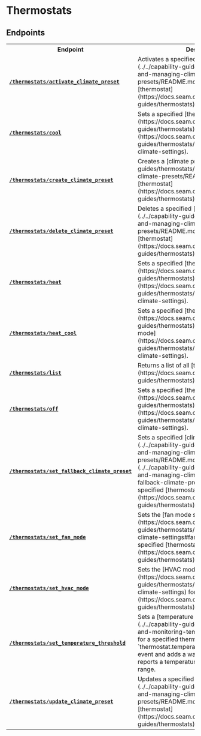 # Thermostats

</table>

## Endpoints

<table>
<tr><th width="25%">Endpoint</th><th>Description</th></tr>

<tr><td><a href="./activate_climate_preset.md"><strong><code>/thermostats/activate_climate_preset</code></strong></a></td>

<td>Activates a specified [climate preset](../../capability-guides/thermostats/creating-and-managing-climate-presets/README.md) for a specified [thermostat](https://docs.seam.co/latest/capability-guides/thermostats).</td></tr>


<tr><td><a href="./cool.md"><strong><code>/thermostats/cool</code></strong></a></td>

<td>Sets a specified [thermostat](https://docs.seam.co/latest/capability-guides/thermostats) to [cool mode](https://docs.seam.co/latest/capability-guides/thermostats/configure-current-climate-settings).</td></tr>


<tr><td><a href="./create_climate_preset.md"><strong><code>/thermostats/create_climate_preset</code></strong></a></td>

<td>Creates a [climate preset](../../capability-guides/thermostats/creating-and-managing-climate-presets/README.md) for a specified [thermostat](https://docs.seam.co/latest/capability-guides/thermostats).</td></tr>


<tr><td><a href="./delete_climate_preset.md"><strong><code>/thermostats/delete_climate_preset</code></strong></a></td>

<td>Deletes a specified [climate preset](../../capability-guides/thermostats/creating-and-managing-climate-presets/README.md) for a specified [thermostat](https://docs.seam.co/latest/capability-guides/thermostats).</td></tr>


<tr><td><a href="./heat.md"><strong><code>/thermostats/heat</code></strong></a></td>

<td>Sets a specified [thermostat](https://docs.seam.co/latest/capability-guides/thermostats) to [heat mode](https://docs.seam.co/latest/capability-guides/thermostats/configure-current-climate-settings).</td></tr>


<tr><td><a href="./heat_cool.md"><strong><code>/thermostats/heat_cool</code></strong></a></td>

<td>Sets a specified [thermostat](https://docs.seam.co/latest/capability-guides/thermostats) to [heat-cool ("auto") mode](https://docs.seam.co/latest/capability-guides/thermostats/configure-current-climate-settings).</td></tr>


<tr><td><a href="./list.md"><strong><code>/thermostats/list</code></strong></a></td>

<td>Returns a list of all [thermostats](https://docs.seam.co/latest/capability-guides/thermostats).</td></tr>


<tr><td><a href="./off.md"><strong><code>/thermostats/off</code></strong></a></td>

<td>Sets a specified [thermostat](https://docs.seam.co/latest/capability-guides/thermostats) to ["off" mode](https://docs.seam.co/latest/capability-guides/thermostats/configure-current-climate-settings).</td></tr>


<tr><td><a href="./set_fallback_climate_preset.md"><strong><code>/thermostats/set_fallback_climate_preset</code></strong></a></td>

<td>Sets a specified [climate preset](../../capability-guides/thermostats/creating-and-managing-climate-presets/README.md) as the ["fallback"](../../capability-guides/thermostats/creating-and-managing-climate-presets/setting-the-fallback-climate-preset.md) preset for a specified [thermostat](https://docs.seam.co/latest/capability-guides/thermostats).</td></tr>


<tr><td><a href="./set_fan_mode.md"><strong><code>/thermostats/set_fan_mode</code></strong></a></td>

<td>Sets the [fan mode setting](https://docs.seam.co/latest/capability-guides/thermostats/configure-current-climate-settings#fan-mode-settings) for a specified [thermostat](https://docs.seam.co/latest/capability-guides/thermostats).</td></tr>


<tr><td><a href="./set_hvac_mode.md"><strong><code>/thermostats/set_hvac_mode</code></strong></a></td>

<td>Sets the [HVAC mode](https://docs.seam.co/latest/capability-guides/thermostats/configure-current-climate-settings) for a specified [thermostat](https://docs.seam.co/latest/capability-guides/thermostats).</td></tr>


<tr><td><a href="./set_temperature_threshold.md"><strong><code>/thermostats/set_temperature_threshold</code></strong></a></td>

<td>Sets a [temperature threshold](../../capability-guides/thermostats/setting-and-monitoring-temperature-thresholds.md) for a specified thermostat. Seam emits a `thermostat.temperature_threshold_exceeded` event and adds a warning on a thermostat if it reports a temperature outside the threshold range.</td></tr>


<tr><td><a href="./update_climate_preset.md"><strong><code>/thermostats/update_climate_preset</code></strong></a></td>

<td>Updates a specified [climate preset](../../capability-guides/thermostats/creating-and-managing-climate-presets/README.md) for a specified [thermostat](https://docs.seam.co/latest/capability-guides/thermostats).</td></tr>

</table>
